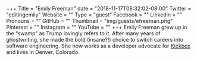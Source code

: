 +++
Title = "Emily Freeman"
date = "2018-11-17T08:32:02-08:00"
Twitter = "editingemily"
Website = ""
Type = "guest"
Facebook = ""
Linkedin = ""
Pronouns = ""
GitHub = ""
Thumbnail = "img/guests/efreeman.png"
Pinterest = ""
Instagram = ""
YouTube = ""
+++
Emily Freeman grew up in the “swamp” as Trump lovingly refers to it. After many years of ghostwriting, she made the bold (insane?!) choice to switch careers into software engineering. She now works as a developer advocate for [Kickbox](https://kickbox.com) and lives in Denver, Colorado.

